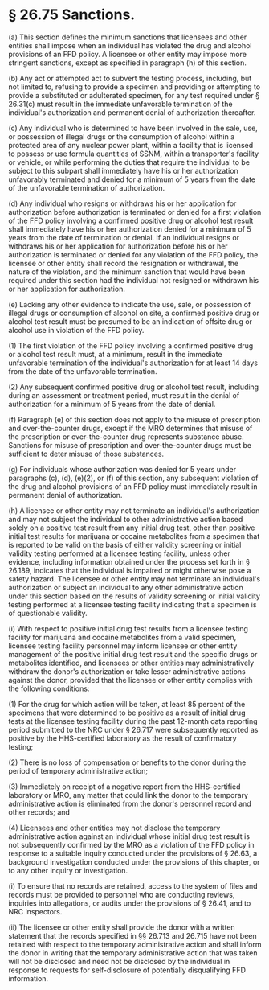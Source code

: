 # § 26.75   Sanctions.

(a) This section defines the minimum sanctions that licensees and other entities shall impose when an individual has violated the drug and alcohol provisions of an FFD policy. A licensee or other entity may impose more stringent sanctions, except as specified in paragraph (h) of this section.


(b) Any act or attempted act to subvert the testing process, including, but not limited to, refusing to provide a specimen and providing or attempting to provide a substituted or adulterated specimen, for any test required under § 26.31(c) must result in the immediate unfavorable termination of the individual's authorization and permanent denial of authorization thereafter.


(c) Any individual who is determined to have been involved in the sale, use, or possession of illegal drugs or the consumption of alcohol within a protected area of any nuclear power plant, within a facility that is licensed to possess or use formula quantities of SSNM, within a transporter's facility or vehicle, or while performing the duties that require the individual to be subject to this subpart shall immediately have his or her authorization unfavorably terminated and denied for a minimum of 5 years from the date of the unfavorable termination of authorization.


(d) Any individual who resigns or withdraws his or her application for authorization before authorization is terminated or denied for a first violation of the FFD policy involving a confirmed positive drug or alcohol test result shall immediately have his or her authorization denied for a minimum of 5 years from the date of termination or denial. If an individual resigns or withdraws his or her application for authorization before his or her authorization is terminated or denied for any violation of the FFD policy, the licensee or other entity shall record the resignation or withdrawal, the nature of the violation, and the minimum sanction that would have been required under this section had the individual not resigned or withdrawn his or her application for authorization.


(e) Lacking any other evidence to indicate the use, sale, or possession of illegal drugs or consumption of alcohol on site, a confirmed positive drug or alcohol test result must be presumed to be an indication of offsite drug or alcohol use in violation of the FFD policy.


(1) The first violation of the FFD policy involving a confirmed positive drug or alcohol test result must, at a minimum, result in the immediate unfavorable termination of the individual's authorization for at least 14 days from the date of the unfavorable termination.


(2) Any subsequent confirmed positive drug or alcohol test result, including during an assessment or treatment period, must result in the denial of authorization for a minimum of 5 years from the date of denial.


(f) Paragraph (e) of this section does not apply to the misuse of prescription and over-the-counter drugs, except if the MRO determines that misuse of the prescription or over-the-counter drug represents substance abuse. Sanctions for misuse of prescription and over-the-counter drugs must be sufficient to deter misuse of those substances.


(g) For individuals whose authorization was denied for 5 years under paragraphs (c), (d), (e)(2), or (f) of this section, any subsequent violation of the drug and alcohol provisions of an FFD policy must immediately result in permanent denial of authorization.


(h) A licensee or other entity may not terminate an individual's authorization and may not subject the individual to other administrative action based solely on a positive test result from any initial drug test, other than positive initial test results for marijuana or cocaine metabolites from a specimen that is reported to be valid on the basis of either validity screening or initial validity testing performed at a licensee testing facility, unless other evidence, including information obtained under the process set forth in § 26.189, indicates that the individual is impaired or might otherwise pose a safety hazard. The licensee or other entity may not terminate an individual's authorization or subject an individual to any other administrative action under this section based on the results of validity screening or initial validity testing performed at a licensee testing facility indicating that a specimen is of questionable validity.


(i) With respect to positive initial drug test results from a licensee testing facility for marijuana and cocaine metabolites from a valid specimen, licensee testing facility personnel may inform licensee or other entity management of the positive initial drug test result and the specific drugs or metabolites identified, and licensees or other entities may administratively withdraw the donor's authorization or take lesser administrative actions against the donor, provided that the licensee or other entity complies with the following conditions:


(1) For the drug for which action will be taken, at least 85 percent of the specimens that were determined to be positive as a result of initial drug tests at the licensee testing facility during the past 12-month data reporting period submitted to the NRC under § 26.717 were subsequently reported as positive by the HHS-certified laboratory as the result of confirmatory testing;


(2) There is no loss of compensation or benefits to the donor during the period of temporary administrative action;


(3) Immediately on receipt of a negative report from the HHS-certified laboratory or MRO, any matter that could link the donor to the temporary administrative action is eliminated from the donor's personnel record and other records; and


(4) Licensees and other entities may not disclose the temporary administrative action against an individual whose initial drug test result is not subsequently confirmed by the MRO as a violation of the FFD policy in response to a suitable inquiry conducted under the provisions of § 26.63, a background investigation conducted under the provisions of this chapter, or to any other inquiry or investigation.


(i) To ensure that no records are retained, access to the system of files and records must be provided to personnel who are conducting reviews, inquiries into allegations, or audits under the provisions of § 26.41, and to NRC inspectors.


(ii) The licensee or other entity shall provide the donor with a written statement that the records specified in §§ 26.713 and 26.715 have not been retained with respect to the temporary administrative action and shall inform the donor in writing that the temporary administrative action that was taken will not be disclosed and need not be disclosed by the individual in response to requests for self-disclosure of potentially disqualifying FFD information.




